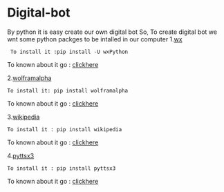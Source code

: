 # Digital-bot
By python  it is easy create our own digital bot
So, To create digital bot we wnt some python packges to be intalled in our computer
  1.<a href="https://www.wxpython.org/">wx</a>

     To install it :pip install -U wxPython
  To known about it go : <a href="https://www.geeksforgeeks.org/wikipedia-module-in-python/">clickhere</a>

 2.<a href="https://pypi.org/project/wolframalpha/">wolframalpha</a>

    To install it: pip install wolframalpha
  To known about it go : <a href="https://www.geeksforgeeks.org/wikipedia-module-in-python/">clickhere</a>

3.<a href="https://pypi.org/project/wikipedia/">wikipedia</a>


    To install it : pip install wikipedia
  To known about it go : <a href="https://www.geeksforgeeks.org/wikipedia-module-in-python/">clickhere</a>

4.<a href="https://pypi.org/project/pyttsx3/">pyttsx3</a>

    To install it : pip install pyttsx3
  To known about it go : <a href="https://www.geeksforgeeks.org/wikipedia-module-in-python/">clickhere</a>
   
